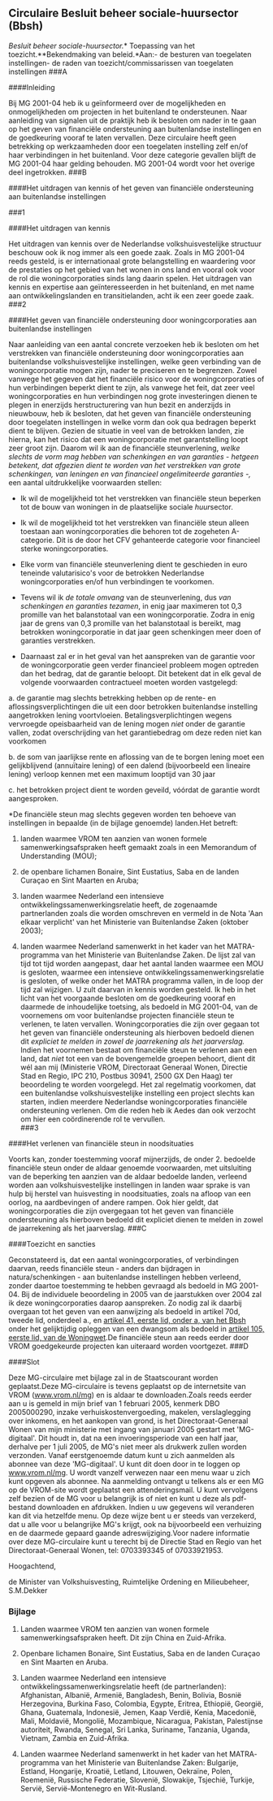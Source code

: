<meta http-equiv='Content-Type' content='text/html; charset=utf-8' />

## Circulaire Besluit beheer sociale-huursector (Bbsh)

*Besluit beheer sociale-huursector.** Toepassing van het toezicht.**Bekendmaking van beleid.*Aan:- de besturen van toegelaten instellingen- de raden van toezicht/commissarissen van toegelaten instellingen
###A 

####Inleiding

Bij MG 2001-04 heb ik u geïnformeerd over de mogelijkheden en onmogelijkheden om projecten in het buitenland te ondersteunen. Naar aanleiding van signalen uit de praktijk heb ik besloten om nader in te gaan op het geven van financiële ondersteuning aan buitenlandse instellingen en de goedkeuring vooraf te laten vervallen. Deze circulaire heeft geen betrekking op werkzaamheden door een toegelaten instelling zelf en/of haar verbindingen in het buitenland. Voor deze categorie gevallen blijft de MG 2001-04 haar gelding behouden. MG 2001-04 wordt voor het overige deel ingetrokken. 
###B 

####Het uitdragen van kennis of het geven van financiële ondersteuning aan buitenlandse instellingen

###1 

####Het uitdragen van kennis

Het uitdragen van kennis over de Nederlandse volkshuisvestelijke structuur beschouw ook ik nog immer als een goede zaak. Zoals in MG 2001-04 reeds gesteld, is er internationaal grote belangstelling en waardering voor de prestaties op het gebied van het wonen in ons land en vooral ook voor de rol die woningcorporaties sinds lang daarin spelen. Het uitdragen van kennis en expertise aan geïnteresseerden in het buitenland, en met name aan ontwikkelingslanden en transitielanden, acht ik een zeer goede zaak. 
###2 

####Het geven van financiële ondersteuning door woningcorporaties aan buitenlandse instellingen

Naar aanleiding van een aantal concrete verzoeken heb ik besloten om het verstrekken van financiële ondersteuning door woningcorporaties aan buitenlandse volkshuisvestelijke instellingen, welke geen verbinding van de woningcorporatie mogen zijn, nader te preciseren en te begrenzen. Zowel vanwege het gegeven dat het financiële risico voor de woningcorporaties of hun verbindingen beperkt dient te zijn, als vanwege het feit, dat zeer veel woningcorporaties en hun verbindingen nog grote investeringen dienen te plegen in enerzijds herstructurering van hun bezit en anderzijds in nieuwbouw, heb ik besloten, dat het geven van financiële ondersteuning door toegelaten instellingen in welke vorm dan ook qua bedragen beperkt dient te blijven. Gezien de situatie in veel van de betrokken landen, zie hierna, kan het risico dat een woningcorporatie met garantstelling loopt zeer groot zijn. Daarom wil ik aan de financiële steunverlening, *welke slechts de vorm mag hebben van schenkingen en van garanties - hetgeen betekent, dat afgezien dient te worden van het verstrekken van grote schenkingen, van leningen en van financieel ongelimiteerde garanties -,* een aantal uitdrukkelijke voorwaarden stellen: 

* Ik wil de mogelijkheid tot het verstrekken van financiële steun beperken tot de bouw van woningen in de plaatselijke sociale *huur*sector.  

* Ik wil de mogelijkheid tot het verstrekken van financiële steun alleen toestaan aan woningcorporaties die behoren tot de zogeheten A-categorie. Dit is de door het CFV gehanteerde categorie voor financieel sterke woningcorporaties.  

* Elke vorm van financiële steunverlening dient te geschieden in euro teneinde valutarisico's voor de betrokken Nederlandse woningcorporaties en/of hun verbindingen te voorkomen.  

* Tevens wil ik *de totale omvang* van de steunverlening, dus *van schenkingen en garanties tezamen*, in enig jaar maximeren tot 0,3 promille van het balanstotaal van een woningcorporatie. Zodra in enig jaar de grens van 0,3 promille van het balanstotaal is bereikt, mag betrokken woningcorporatie in dat jaar geen schenkingen meer doen of garanties verstrekken.  

* Daarnaast zal er in het geval van het aanspreken van de garantie voor de woningcorporatie geen verder financieel probleem mogen optreden dan het bedrag, dat de garantie beloopt. Dit betekent dat in elk geval de volgende voorwaarden contractueel moeten worden vastgelegd: 

a. de garantie mag slechts betrekking hebben op de rente- en aflossingsverplichtingen die uit een door betrokken buitenlandse instelling aangetrokken lening voortvloeien. Betalingsverplichtingen wegens vervroegde opeisbaarheid van de lening mogen *niet* onder de garantie vallen, zodat overschrijding van het garantiebedrag om deze reden niet kan voorkomen  

b. de som van jaarlijkse rente en aflossing van de te borgen lening moet een gelijkblijvend (annuïtaire lening) of een dalend (bijvoorbeeld een lineaire lening) verloop kennen met een maximum looptijd van 30 jaar  

c. het betrokken project dient te worden geveild, vóórdat de garantie wordt aangesproken.   

*De financiële steun mag slechts gegeven worden ten behoeve van instellingen in bepaalde (in de bijlage genoemde) landen.Het betreft:

1. landen waarmee VROM ten aanzien van wonen formele samenwerkingsafspraken heeft gemaakt zoals in een Memorandum of Understanding (MOU);  

2. de openbare lichamen Bonaire, Sint Eustatius, Saba en de landen Curaçao en Sint Maarten en Aruba;  

3. landen waarmee Nederland een intensieve ontwikkelingssamenwerkingsrelatie heeft, de zogenaamde partnerlanden zoals die worden omschreven en vermeld in de Nota 'Aan elkaar verplicht' van het Ministerie van Buitenlandse Zaken (oktober 2003);  

4. landen waarmee Nederland samenwerkt in het kader van het MATRA-programma van het Ministerie van Buitenlandse Zaken.    De lijst zal van tijd tot tijd worden aangepast, daar het aantal landen waarmee een MOU is gesloten, waarmee een intensieve ontwikkelingssamenwerkingsrelatie is gesloten, of welke onder het MATRA programma vallen, in de loop der tijd zal wijzigen. U zult daarvan in kennis worden gesteld. Ik heb in het licht van het voorgaande besloten om de goedkeuring vooraf en daarmede de inhoudelijke toetsing, als bedoeld in MG 2001-04, van de voornemens om voor buitenlandse projecten financiële steun te verlenen, te laten vervallen. Woningcorporaties die zijn over gegaan tot het geven van financiële ondersteuning als hierboven bedoeld dienen dit *expliciet te melden in zowel de jaarrekening als het jaarverslag.*  Indien het voornemen bestaat om financiële steun te verlenen aan een land, dat *niet* tot een van de bovengemelde groepen behoort, dient dit wél aan mij (Ministerie VROM, Directoraat Generaal Wonen, Directie Stad en Regio, IPC 210, Postbus 30941, 2500 GX Den Haag) ter beoordeling te worden voorgelegd. Het zal regelmatig voorkomen, dat een buitenlandse volkshuisvestelijke instelling een project slechts kan starten, indien meerdere Nederlandse woningcorporaties financiële ondersteuning verlenen. Om die reden heb ik Aedes dan ook verzocht om hier een coördinerende rol te vervullen.  
###3 

####Het verlenen van financiële steun in noodsituaties

Voorts kan, zonder toestemming vooraf mijnerzijds, de onder 2. bedoelde financiële steun onder de aldaar genoemde voorwaarden, met uitsluiting van de beperking ten aanzien van de aldaar bedoelde landen, verleend worden aan volkshuisvestelijke instellingen in landen waar sprake is van hulp bij herstel van huisvesting in noodsituaties, zoals na afloop van een oorlog, na aardbevingen of andere rampen. Ook hier geldt, dat woningcorporaties die zijn overgegaan tot het geven van financiële ondersteuning als hierboven bedoeld dit expliciet dienen te melden in zowel de jaarrekening als het jaarverslag. 
###C 

####Toezicht en sancties

Geconstateerd is, dat een aantal woningcorporaties, of verbindingen daarvan, reeds financiële steun - anders dan bijdragen in natura/schenkingen - aan buitenlandse instellingen hebben verleend, zonder daartoe toestemming te hebben gevraagd als bedoeld in MG 2001-04. Bij de individuele beoordeling in 2005 van de jaarstukken over 2004 zal ik deze woningcorporaties daarop aanspreken. Zo nodig zal ik daarbij overgaan tot het geven van een aanwijzing als bedoeld in artikel 70d, tweede lid, onderdeel a., en [artikel 41, eerste lid, onder a, van het Bbsh](../../../../../../../AMvB/besluit/beheer/sociale-huursector/BWBR0005686/README.md) onder het gelijktijdig opleggen van een dwangsom als bedoeld in [artikel 105, eerste lid, van de Woningwet](../../../../../../../wet/woningwet/BWBR0005181/README.md).De financiële steun aan reeds eerder door VROM goedgekeurde projecten kan uiteraard worden voortgezet. 
###D 

####Slot

Deze MG-circulaire met bijlage zal in de Staatscourant worden geplaatst.Deze MG-circulaire is tevens geplaatst op de internetsite van VROM (www.vrom.nl/mg) en is aldaar te downloaden.Zoals reeds eerder aan u is gemeld in mijn brief van 1 februari 2005, kenmerk DBO 2005000290, inzake verhuiskostenvergoeding, makelen, verslaglegging over inkomens, en het aankopen van grond, is het Directoraat-Generaal Wonen van mijn ministerie met ingang van januari 2005 gestart met 'MG-digitaal'. Dit houdt in, dat na een invoeringsperiode van een half jaar, derhalve per 1 juli 2005, de MG's niet meer als drukwerk zullen worden verzonden. Vanaf eerstgenoemde datum kunt u zich aanmelden als abonnee van deze 'MG-digitaal'. U kunt dit doen door in te loggen op www.vrom.nl/mg. U wordt vanzelf verwezen naar een menu waar u zich kunt opgeven als abonnee. Na aanmelding ontvangt u telkens als er een MG op de VROM-site wordt geplaatst een attenderingsmail. U kunt vervolgens zelf bezien of de MG voor u belangrijk is of niet en kunt u deze als pdf-bestand downloaden en afdrukken. Indien u uw gegevens wil veranderen kan dit via hetzelfde menu. Op deze wijze bent u er steeds van verzekerd, dat u alle voor u belangrijke MG's krijgt, ook na bijvoorbeeld een verhuizing en de daarmede gepaard gaande adreswijziging.Voor nadere informatie over deze MG-circulaire kunt u terecht bij de Directie Stad en Regio van het Directoraat-Generaal Wonen, tel: 0703393345 of 07033921953.

Hoogachtend,

de 
Minister van Volkshuisvesting, Ruimtelijke Ordening en Milieubeheer, 
S.M.Dekker

### Bijlage  

1. Landen waarmee VROM ten aanzien van wonen formele samenwerkingsafspraken heeft. Dit zijn China en Zuid-Afrika.  

2. Openbare lichamen Bonaire, Sint Eustatius, Saba en de landen Curaçao en Sint Maarten en Aruba.  

3. Landen waarmee Nederland een intensieve ontwikkelingssamenwerkingsrelatie heeft (de partnerlanden): Afghanistan, Albanië, Armenië, Bangladesh, Benin, Bolivia, Bosnië Herzegovina, Burkina Faso, Colombia, Egypte, Eritrea, Ethiopië, Georgië, Ghana, Guatemala, Indonesië, Jemen, Kaap Verdië, Kenia, Macedonië, Mali, Moldavië, Mongolië, Mozambique, Nicaragua, Pakistan, Palestijnse autoriteit, Rwanda, Senegal, Sri Lanka, Suriname, Tanzania, Uganda, Vietnam, Zambia en Zuid-Afrika.  

4. Landen waarmee Nederland samenwerkt in het kader van het MATRA- programma van het Ministerie van Buitenlandse Zaken: Bulgarije, Estland, Hongarije, Kroatië, Letland, Litouwen, Oekraïne, Polen, Roemenië, Russische Federatie, Slovenië, Slowakije, Tsjechië, Turkije, Servië, Servië-Montenegro en Wit-Rusland.   
